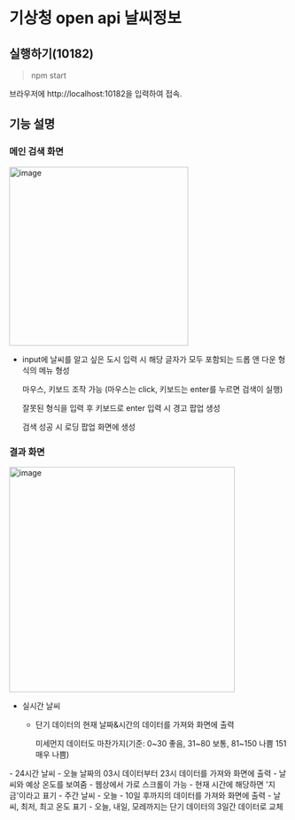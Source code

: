 # 기상청 open api 날씨정보 

## 실행하기(10182)
> npm start

브라우저에 http://localhost:10182을 입력하여 접속.

## 기능 설명

### 메인 검색 화면
<p><img width="323" alt="image" src="https://github.com/YuHaeMi/weather-app/assets/113071904/07ff750c-33aa-48a9-9f7a-abc28ebe24a4"></p>
<ul>
  <li>
    <p>input에 날씨를 알고 싶은 도시 입력 시 해당 글자가 모두 포함되는 드롭 앤 다운 형식의 메뉴 형성</p>
    <p>마우스, 키보드 조작 가능 (마우스는 click, 키보드는 enter를 누르면 검색이 실행)</p>
    <p>잘못된 형식을 입력 후 키보드로 enter 입력 시 경고 팝업 생성</p>
    <p>검색 성공 시 로딩 팝업 화면에 생성</p>
  </li>
</ul>


### 결과 화면
<p><img width="407" alt="image" src="https://github.com/YuHaeMi/weather-app/assets/113071904/42e0f0dd-b73e-4eda-aaab-c8c8a80116d9"></p>
  <ul>
    <li>
      <p>실시간 날씨</p>
      <ul>
        <li>
          <p>단기 데이터의 현재 날짜&시간의 데이터를 가져와 화면에 출력</p>
          <p>미세먼지 데이터도 마찬가지(기준: 0~30 좋음, 31~80 보통, 81~150 나쁨 151 매우 나쁨)</p>
        </li>
      </ul>
    </li>
  </ul>
  - 24시간 날씨
    - 오늘 날짜의 03시 데이터부터 23시 데이터를 가져와 화면에 출력
    - 날씨와 예상 온도를 보여줌
    - 웹상에서 가로 스크롤이 가능
    - 현재 시간에 해당하면 '지금'이라고 표기
  - 주간 날씨
    - 오늘 - 10일 후까지의 데이터를 가져와 화면에 출력
    - 날씨, 최저, 최고 온도 표기
    - 오늘, 내일, 모레까지는 단기 데이터의 3일간 데이터로 교체
